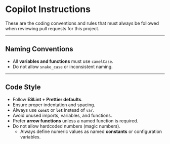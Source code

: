 # Copilot Instructions

These are the coding conventions and rules that must always be followed when reviewing pull requests for this project.

---

## Naming Conventions
- All **variables and functions** must use `camelCase`.
- Do not allow `snake_case` or inconsistent naming.

---

## Code Style
- Follow **ESLint + Prettier defaults**.
- Ensure proper indentation and spacing.
- Always use **`const`** or **`let`** instead of `var`.
- Avoid unused imports, variables, and functions.
- Prefer **arrow functions** unless a named function is required.
- Do not allow hardcoded numbers (magic numbers).  
  - Always define numeric values as named **constants** or configuration variables.
